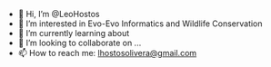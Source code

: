 - 👋 Hi, I’m @LeoHostos
- 👀 I’m interested in Evo-Evo Informatics and Wildlife Conservation
- 🌱 I’m currently learning about 
- 💞️ I’m looking to collaborate on ...
- 📫 How to reach me: lhostosolivera@gmail.com

<!---
LeoHostos/LeoHostos is a ✨ special ✨ repository because its `README.md` (this file) appears on your GitHub profile.
You can click the Preview link to take a look at your changes.
--->
